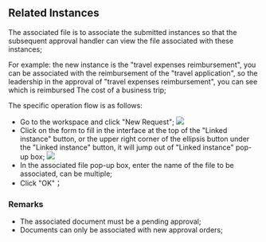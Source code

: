 ## Related Instances
The associated file is to associate the submitted instances so that the subsequent approval handler can view the file associated with these instances;

For example: the new instance is the "travel expenses reimbursement", you can be associated with the reimbursement of the "travel application", so the leadership in the approval of "travel expenses reimbursement", you can see which is reimbursed The cost of a business trip;

The specific operation flow is as follows:
- Go to the workspace and click "New Request";
![](images/关联文件1.png)
- Click on the form to fill in the interface at the top of the "Linked instance" button, or the upper right corner of the ellipsis button under the "Linked instance" button, it will jump out of "Linked instance" pop-up box;
![](images/关联文件2.png)
- In the associated file pop-up box, enter the name of the file to be associated, can be multiple;
- Click "OK"；
### Remarks
- The associated document must be a pending approval;
- Documents can only be associated with new approval orders;
